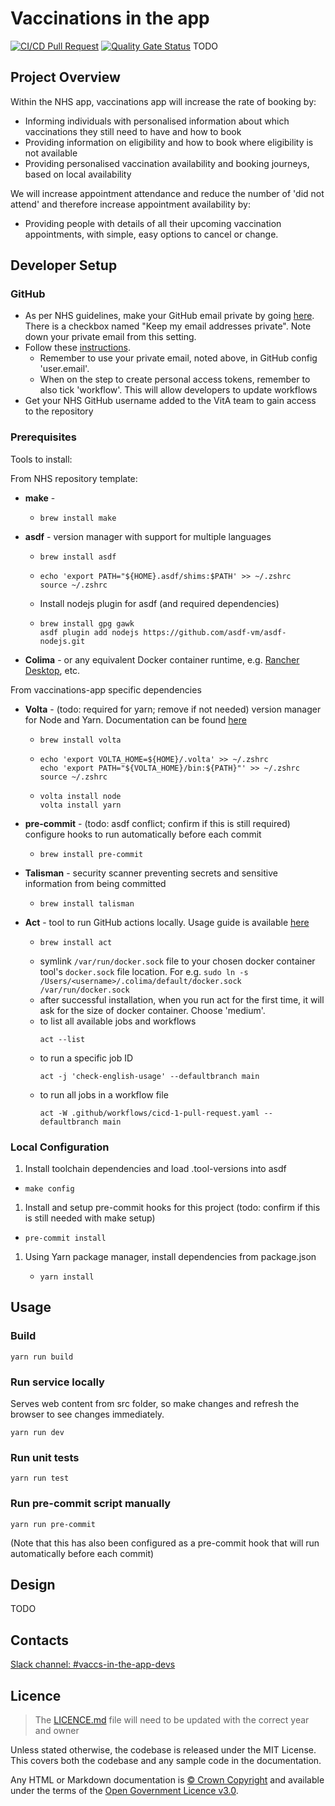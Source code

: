 # Vaccinations in the app

[![CI/CD Pull Request](https://github.com/NHSDigital/vaccinations-app/actions/workflows/cicd-1-pull-request.yaml/badge.svg)](https://github.com/NHSDigital/vaccinations-app/actions/workflows/cicd-1-pull-request.yaml)
[![Quality Gate Status](https://sonarcloud.io/api/project_badges/measure?project=repository-template&metric=alert_status)](https://sonarcloud.io/summary/new_code?id=repository-template) TODO

## Project Overview

Within the NHS app, vaccinations app will increase the rate of booking by:
- Informing individuals with personalised information about which vaccinations they still need to have and how to book
- Providing information on eligibility and how to book where eligibility is not available
- Providing personalised vaccination availability and booking journeys, based on local availability

We will increase appointment attendance and reduce the number of 'did not attend' and therefore increase appointment availability by:
- Providing people with details of all their upcoming vaccination appointments, with simple, easy options to cancel or change.

## Developer Setup

### GitHub
- As per NHS guidelines, make your GitHub email private by going [here](https://github.com/settings/emails). There is a checkbox named "Keep my email addresses private". Note down your private email from this setting.
- Follow these [instructions](https://nhsd-confluence.digital.nhs.uk/display/CSP/How+to+access+GitHub).
  - Remember to use your private email, noted above, in GitHub config 'user.email'.
  - When on the step to create personal access tokens, remember to also tick 'workflow'. This will allow developers to update workflows
- Get your NHS GitHub username added to the VitA team to gain access to the repository

### Prerequisites
Tools to install:

From NHS repository template:
- **make** - 
  - ```
    brew install make
    ``` 
- **asdf** - version manager with support for multiple languages
  - ```
    brew install asdf
    ``` 
  - ```
    echo 'export PATH="${HOME}.asdf/shims:$PATH' >> ~/.zshrc
    source ~/.zshrc
    ```
  - Install nodejs plugin for asdf (and required dependencies)
  - ```
    brew install gpg gawk
    asdf plugin add nodejs https://github.com/asdf-vm/asdf-nodejs.git
    ``` 
- **Colima** - or any equivalent Docker container runtime, e.g. [Rancher Desktop](https://rancherdesktop.io/), etc.
 
From vaccinations-app specific dependencies
- **Volta** - (todo: required for yarn; remove if not needed) version manager for Node and Yarn. Documentation can be found [here](https://docs.volta.sh/guide/getting-started)
  - ```
    brew install volta
    ```
  - ```
    echo 'export VOLTA_HOME=${HOME}/.volta' >> ~/.zshrc
    echo 'export PATH="${VOLTA_HOME}/bin:${PATH}"' >> ~/.zshrc
    source ~/.zshrc
    ```
  - ```
    volta install node
    volta install yarn
    ```
- **pre-commit** - (todo: asdf conflict; confirm if this is still required) configure hooks to run automatically before each commit
  - ```
    brew install pre-commit
    ```
- **Talisman** - security scanner preventing secrets and sensitive information from being committed
  - ```
    brew install talisman
    ```
- **Act** - tool to run GitHub actions locally. Usage guide is available [here](https://nektosact.com/usage/index.html)
    - ```
      brew install act
      ```
    - symlink `/var/run/docker.sock` file to your chosen docker container tool's `docker.sock` file location. For e.g. `sudo ln -s /Users/<username>/.colima/default/docker.sock /var/run/docker.sock`
    - after successful installation, when you run act for the first time, it will ask for the size of docker container. Choose 'medium'.
    - to list all available jobs and workflows
      ```
      act --list
      ```
    - to run a specific job ID
      ```
      act -j 'check-english-usage' --defaultbranch main
      ```
    - to run all jobs in a workflow file
      ```
      act -W .github/workflows/cicd-1-pull-request.yaml --defaultbranch main
      ```

### Local Configuration
1. Install toolchain dependencies and load .tool-versions into asdf
  - ```
    make config
    ```
1. Install and setup pre-commit hooks for this project (todo: confirm if this is still needed with make setup)
  - ```
    pre-commit install
    ```
1. Using Yarn package manager, install dependencies from package.json
   - ```
     yarn install
     ```

## Usage

### Build
```
yarn run build
```

### Run service locally
Serves web content from src folder, so make changes and refresh the browser to see changes immediately.
```
yarn run dev
```

### Run unit tests
```
yarn run test
```

### Run pre-commit script manually
```
yarn run pre-commit
```
(Note that this has also been configured as a pre-commit hook that will run automatically before each commit)

## Design
TODO

## Contacts
[Slack channel: #vaccs-in-the-app-devs](https://nhsdigitalcorporate.enterprise.slack.com/archives/C08BNCQH9FV)

## Licence

> The [LICENCE.md](./LICENCE.md) file will need to be updated with the correct year and owner

Unless stated otherwise, the codebase is released under the MIT License. This covers both the codebase and any sample code in the documentation.

Any HTML or Markdown documentation is [© Crown Copyright](https://www.nationalarchives.gov.uk/information-management/re-using-public-sector-information/uk-government-licensing-framework/crown-copyright/) and available under the terms of the [Open Government Licence v3.0](https://www.nationalarchives.gov.uk/doc/open-government-licence/version/3/).
